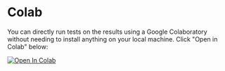 # Colab

You can directly run tests on the results using a Google Colaboratory without needing to install anything on your local machine. Click "Open in Colab" below:

[![Open In Colab](https://colab.research.google.com/assets/colab-badge.svg)](https://colab.research.google.com/github/JHA-Lab/ece364/blob/main/A0/Assignment0_ECE364.ipynb)
